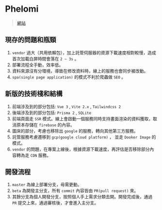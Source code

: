 # Phelomi
> [網站](https://starrysky.family/)

## 現存的問題和瓶頸
1. `vendor` 過大（共用依賴包），加上託管伺服器的資源下載速度相對較慢，造成首次加載白屏時間會落在 `2 ~ 3s` 。
2. 部署流程全手動，效率低。
3. 資料來源沒有分環境，導致在修改資料時，線上的服務也會同步被改動。
4. `spa(single page application)` 的模式不利於爬蟲做 `SEO` 。

## 新版的技術棧和結構
1. 前端涉及到的部分包括: `Vue 3` , `Vite 2.x` , `Tailwindcss 2`
2. 後端涉及到的部分包括: `Prisma 2` , `SQLite`
3. 前端頁面走 `SSR` 模式。線上會啟動一個服務同時支持畫面渲染的資料獲取，取消原本存儲在 `firebase` 的內容。
4. 圖床的部分，考慮也移除出 `google` 的服務，轉向其他第三方服務。
5. 託管服務考慮遷移到 `gcp(google cloud platform)` ， 並走 `Dooker Image` 的模式。
6. `vendor` 的問題，在專案上線後，根據資源下載速度，再評估是否移除部分內容轉為走 `CDN` 服務。

## 開發流程
1. `master` 為線上部署分支，毋需更動。
2. `beta` 為開發主分支，所有 `commit` 內容皆由 `PR(pull request)` 來。
3. 其餘分支為個人開發分支，按照個人手上需求分類去開。開發完成後，通過 `PR` 提交上來，通過審核後，才會進入主分支。


